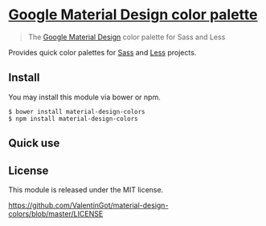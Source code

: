 # [Google Material Design color palette](https://github.com/ValentinGot/material-design-colors)

> The [Google Material Design](https://www.google.com/design/spec/style/color.html) color palette for Sass and Less

Provides quick color palettes for [Sass](http://sass-lang.com/) and [Less](http://lesscss.org/) projects.

## Install

You may install this module via bower or npm.

```
$ bower install material-design-colors
$ npm install material-design-colors
```

## Quick use



## License

This module is released under the MIT license.

https://github.com/ValentinGot/material-design-colors/blob/master/LICENSE